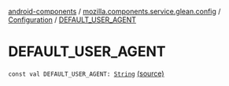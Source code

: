 [android-components](../../index.md) / [mozilla.components.service.glean.config](../index.md) / [Configuration](index.md) / [DEFAULT_USER_AGENT](./-d-e-f-a-u-l-t_-u-s-e-r_-a-g-e-n-t.md)

# DEFAULT_USER_AGENT

`const val DEFAULT_USER_AGENT: `[`String`](https://kotlinlang.org/api/latest/jvm/stdlib/kotlin/-string/index.html) [(source)](https://github.com/mozilla-mobile/android-components/blob/master/components/service/glean/src/main/java/mozilla/components/service/glean/config/Configuration.kt#L68)